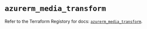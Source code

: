 # `azurerm_media_transform`

Refer to the Terraform Registory for docs: [`azurerm_media_transform`](https://www.terraform.io/docs/providers/azurerm/r/media_transform).
